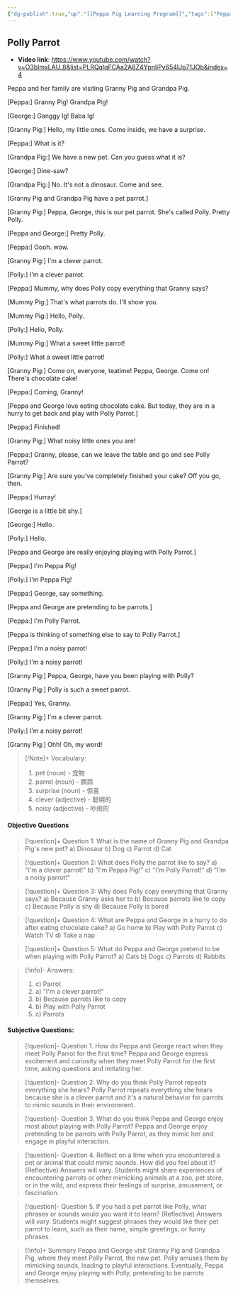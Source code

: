 ```yaml
---
{"dg-publish":true,"up":"[[Peppa Pig Learning Program]]","tags":["PeppaPig"],"permalink":"/atlas/notes/s01-e03-pet-parrot-note/","dgPassFrontmatter":true}
---
```



## **Polly Parrot**
- **Video link**: https://www.youtube.com/watch?v=O3blmxLAU_8&list=PLRQqlqFCAa2A8Z4YpnljPy654lJp71JOb&index=4


Peppa and her family are visiting Granny Pig and Grandpa Pig.

[Peppa:] Granny Pig! Grandpa Pig!

[George:] Ganggy Ig! Baba Ig!

[Granny Pig:] Hello, my little ones. Come inside, we have a surprise.

[Peppa:] What is it?

[Grandpa Pig:] We have a new pet. Can you guess what it is?

[George:] Dine-saw?

[Grandpa Pig:] No. It's not a dinosaur. Come and see.

[Granny Pig and Grandpa Pig have a pet parrot.]

[Granny Pig:] Peppa, George, this is our pet parrot. She's called Polly. Pretty Polly.

[Peppa and George:] Pretty Polly.

[Peppa:] Oooh. wow.

[Granny Pig:] I'm a clever parrot.

[Polly:] I'm a clever parrot.

[Peppa:] Mummy, why does Polly copy everything that Granny says?

[Mummy Pig:] That's what parrots do. I'll show you.

[Mummy Pig:] Hello, Polly.

[Polly:] Hello, Polly.

[Mummy Pig:] What a sweet little parrot!

[Polly:] What a sweet little parrot!

[Granny Pig:] Come on, everyone, teatime! Peppa, George. Come on! There's chocolate cake!

[Peppa:] Coming, Granny!

[Peppa and George love eating chocolate cake. But today, they are in a hurry to get back and play with Polly Parrot.]

[Peppa:] Finished!

[Granny Pig:] What noisy little ones you are! 

[Peppa:] Granny, please, can we leave the table and go and see Polly Parrot?

[Granny Pig:] Are sure you've completely finished your cake? Off you go, then. 

[Peppa:] Hurray!

[George is a little bit shy.]

[George:] Hello.

[Polly:] Hello.

[Peppa and George are really enjoying playing with Polly Parrot.]

[Peppa:] I'm Peppa Pig!

[Polly:] I'm Peppa Pig!

[Peppa:] George, say something.

[Peppa and George are pretending to be parrots.]

[Peppa:] I'm Polly Parrot.

[Peppa is thinking of something else to say to Polly Parrot.]

[Peppa:] I'm a noisy parrot!

[Polly:] I'm a noisy parrot!

[Granny Pig:] Peppa, George, have you been playing with Polly?

[Granny Pig:] Polly is such a sweet parrot.

[Peppa:] Yes, Granny. 

[Granny Pig:] I'm a clever parrot.

[Polly:] I'm a noisy parrot!

[Granny Pig:] Ohh! Oh, my word!


> [!Note]+ Vocabulary:
>1. pet (noun) - 宠物
>2. parrot (noun) - 鹦鹉
>3. surprise (noun) - 惊喜
>4. clever (adjective) - 聪明的
>5. noisy (adjective) - 吵闹的

#### Objective Questions 
> [!question]+ Question 1: What is the name of Granny Pig and Grandpa Pig's new pet? 
a) Dinosaur 
b) Dog 
c) Parrot 
d) Cat

> [!question]+ Question 2: What does Polly the parrot like to say? 
> a) "I'm a clever parrot!" 
> b) "I'm Peppa Pig!" 
> c) "I'm Polly Parrot!" 
> d) "I'm a noisy parrot!"

> [!question]+ Question 3: Why does Polly copy everything that Granny says? 
> a) Because Granny asks her to 
> b) Because parrots like to copy 
> c) Because Polly is shy 
> d) Because Polly is bored

> [!question]+ Question 4: What are Peppa and George in a hurry to do after eating chocolate cake? 
> a) Go home 
> b) Play with Polly Parrot 
> c) Watch TV 
> d) Take a nap

> [!question]+ Question 5: What do Peppa and George pretend to be when playing with Polly Parrot?
>a) Cats 
>b) Dogs 
>c) Parrots 
>d) Rabbits

> [!info]- Answers:
>1. c) Parrot
>2. a) "I'm a clever parrot!"
>3. b) Because parrots like to copy
>4. b) Play with Polly Parrot
>5. c) Parrots

  #### Subjective Questions:

> [!question]- Question 1. How do Peppa and George react when they meet Polly Parrot for the first time?
> Peppa and George express excitement and curiosity when they meet Polly Parrot for the first time, asking questions and imitating her.

> [!question]- Question 2: Why do you think Polly Parrot repeats everything she hears?
> Polly Parrot repeats everything she hears because she is a clever parrot and it's a natural behavior for parrots to mimic sounds in their environment.

> [!question]- Question 3. What do you think Peppa and George enjoy most about playing with Polly Parrot?
> Peppa and George enjoy pretending to be parrots with Polly Parrot, as they mimic her and engage in playful interaction.

> [!question]- Question 4. Reflect on a time when you encountered a pet or animal that could mimic sounds. How did you feel about it?
> (Reflective) Answers will vary. Students might share experiences of encountering parrots or other mimicking animals at a zoo, pet store, or in the wild, and express their feelings of surprise, amusement, or fascination.

> [!question]- Question 5. If you had a pet parrot like Polly, what phrases or sounds would you want it to learn?
> (Reflective) Answers will vary. Students might suggest phrases they would like their pet parrot to learn, such as their name, simple greetings, or funny phrases.

> [!info]+ Summary
> Peppa and George visit Granny Pig and Grandpa Pig, where they meet Polly Parrot, the new pet. Polly amuses them by mimicking sounds, leading to playful interactions. Eventually, Peppa and George enjoy playing with Polly, pretending to be parrots themselves.